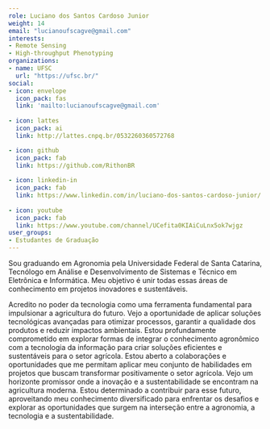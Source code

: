 ```yaml
---
role: Luciano dos Santos Cardoso Junior
weight: 14
email: "lucianoufscagve@gmail.com"
interests:
- Remote Sensing
- High-throughput Phenotyping
organizations:
- name: UFSC
  url: "https://ufsc.br/"
social:
- icon: envelope
  icon_pack: fas
  link: 'mailto:lucianoufscagve@gmail.com'
  
- icon: lattes
  icon_pack: ai
  link: http://lattes.cnpq.br/0532260360572768

- icon: github
  icon_pack: fab
  link: https://github.com/RithonBR
  
- icon: linkedin-in
  icon_pack: fab
  link: https://www.linkedin.com/in/luciano-dos-santos-cardoso-junior/
 
- icon: youtube
  icon_pack: fab
  link: https://www.youtube.com/channel/UCefita0KIAiCuLnx5ok7wjgz
user_groups:
- Estudantes de Graduação
---
```


Sou graduando em Agronomia pela Universidade Federal de Santa Catarina,
Tecnólogo em Análise e Desenvolvimento de Sistemas e Técnico em Eletrônica e
Informática. Meu objetivo é unir todas essas áreas de conhecimento em projetos
inovadores e sustentáveis.

Acredito no poder da tecnologia como uma ferramenta fundamental para impulsionar
a agricultura do futuro. Vejo a oportunidade de aplicar soluções tecnológicas
avançadas para otimizar processos, garantir a qualidade dos produtos e reduzir
impactos ambientais. Estou profundamente comprometido em explorar formas de
integrar o conhecimento agronômico com a tecnologia da informação para criar
soluções eficientes e sustentáveis para o setor agrícola. Estou aberto a
colaborações e oportunidades que me permitam aplicar meu conjunto de habilidades
em projetos que buscam transformar positivamente o setor agrícola. Vejo um
horizonte promissor onde a inovação e a sustentabilidade se encontram na
agricultura moderna. Estou determinado a contribuir para esse futuro,
aproveitando meu conhecimento diversificado para enfrentar os desafios e
explorar as oportunidades que surgem na interseção entre a agronomia, a
tecnologia e a sustentabilidade.
